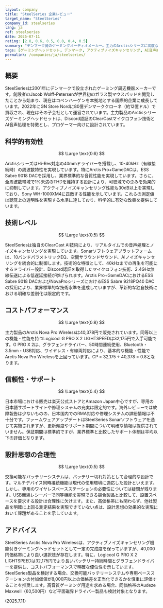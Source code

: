 ```yaml
---
layout: company
title: "SteelSeries 企業レビュー"
target_name: "SteelSeries"
company_id: steelseries
lang: ja
ref: steelseries
date: 2025-07-11
rating: [2.8, 0.6, 0.5, 0.8, 0.4, 0.5]
summary: "デンマーク発のゲーミングオーディオメーカー。主力のArctisシリーズに高度な技術を投入するが、価格設定により厳格な評価となる。"
tags: [ゲーミングヘッドセット, デンマーク, アクティブノイズキャンセリング, AI音声処理]
permalink: /companies/ja/steelseries/
---
```


## 概要

SteelSeriesは2001年にデンマークで設立されたゲーミング周辺機器メーカーです。創設者のJacob Wolff-Petersenが世界初のガラス製マウスパッドを開発したことから始まり、現在はコペンハーゲンを本拠地とする国際的企業に成長しています。2022年にGN Store Nordに80億デンマーククローネ（約12億ドル）で買収され、現在はその子会社として運営されています。主力製品のArctisシリーズゲーミングヘッドセットは、Discord認証のClearCastマイクロフォン技術とAI音声処理を特徴とし、プロゲーマー向けに設計されています。

## 科学的有効性

$$ \Large \text{0.6} $$

ArctisシリーズはHi-Res対応の40mmドライバーを搭載し、10-40kHz（有線接続時）の周波数特性を実現しています。特にArctis Pro+GameDACは、ESS Sabre 9018 DACを採用し、業界標準的な音質性能を実現しています。さらに、全周波数帯域で1%未満のTHDを維持する設計により、可聴域での歪みを効果的に抑制しています。アクティブノイズキャンセリング性能も30dB以上を実現しており、Sony WH-1000XM4に匹敵する性能を示しています。これらの測定値は聴覚上の透明性を実現する水準に達しており、科学的に有効な改善を提供しています。

## 技術レベル

$$ \Large \text{0.5} $$

SteelSeriesは独自のClearCast AI技術により、リアルタイムでの音声処理とノイズキャンセリングを実現しています。Sonarソフトウェアプラットフォームは、10バンドパラメトリックEQ、空間サラウンドサウンド、AIノイズキャンセリングを統合的に制御します。技術的な特徴として、40kHzまでの再生を可能にするドライバー設計、Discord認証を取得したマイクロフォン技術、2.4GHz無線伝送による低遅延接続が挙げられます。Arctis Pro+GameDACにおけるESS Sabre 9018 DACおよびNovaProシリーズにおけるESS Sabre 9218PQ40 DACの採用により、業界標準的な技術水準を達成していますが、革新的な独自技術における明確な差別化は限定的です。

## コストパフォーマンス

$$ \Large \text{0.8} $$

主力製品のArctis Nova Pro Wirelessは40,378円で販売されています。同等以上の機能・性能を持つLogicool G PRO X 2 LIGHTSPEEDは32,175円で入手可能です。G PRO X 2は、グラフェンドライバー、50時間連続使用、Bluetooth・3.5mm・USB対応、ワイヤレス・有線両対応により、基本的な機能・性能でArctis Nova Pro Wirelessを上回っています。CP = 32,175 ÷ 40,378 = 0.8となります。

## 信頼性・サポート

$$ \Large \text{0.4} $$

日本市場における販売は楽天公式ストアとAmazon Japan中心ですが、専用の日本語サポートサイトや修理システムの充実は限定的です。海外レビューでは故障報告は少ないものの、日本国内でのRMA対応や修理システムの詳細情報は不十分です。ファームウェアアップデートはSteelSeries Sonarソフトウェアを通じて実施されますが、更新頻度やサポート期間について明確な情報は提供されていません。保証期間は標準的ですが、業界標準と比較したサポート体制は平均以下の評価となります。

## 設計思想の合理性

$$ \Large \text{0.5} $$

交換可能なバッテリーシステムは、バッテリー切れ対策として合理的な設計です。マルチデバイス同時接続機能は現代の使用環境に適応した設計といえます。しかし、専用のワイヤレスベースステーションの必要性については疑問が残ります。USB無線レシーバーで同等機能を実現できる競合製品と比較して、設置スペースを要求する設計は合理性に欠けます。また、高価格帯にも関わらず、他社製品を明確に上回る測定結果を実現できていない点は、設計思想の効果的な実現において課題があることを示しています。

## アドバイス

SteelSeries Arctis Nova Pro Wirelessは、アクティブノイズキャンセリング機能付きゲーミングヘッドセットとして一定の完成度を保っていますが、40,000円価格帯により良い選択肢が存在します。特に、Logicool G PRO X 2 LIGHTSPEEDは32,175円でより長いバッテリー持続時間とグラフェンドライバーを提供し、コストパフォーマンスで明確な優位性を示しています。SteelSeries製品を検討する場合、交換可能バッテリーシステムや専用ベースステーションの付加価値が8,000円以上の価格差を正当化できるかを慎重に評価することを推奨します。高音質ゲーミング用途を求める場合、同価格帯のAudeze Maxwell（60,500円）など平面磁界ドライバー製品も検討対象となります。

(2025.7.11)
